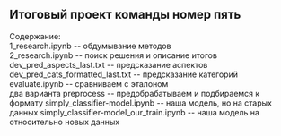 ## Итоговый проект команды номер пять

Содержание:  
1_research.ipynb -- обдумывание методов  
2_research.ipynb -- поиск решения и описание итогов
dev_pred_aspects_last.txt -- предсказание аспектов  
dev_pred_cats_formatted_last.txt -- предсказание категорий  
evaluate.ipynb -- сравниваем с эталоном  
два варианта preprocess -- предобрабатываем и подбираемся к формату
simply_classifier-model.ipynb -- наша модель, но на старых данных
simply_classifier-model_our_train.ipynb -- наша модель на относительно новых данных 

